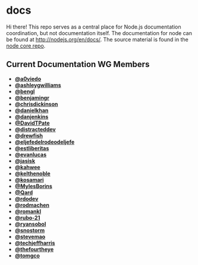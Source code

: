 # docs

Hi there! This repo serves as a central place for Node.js documentation
coordination, but not documentation itself. The documentation for node can be
found at <http://nodejs.org/en/docs/>. The source material is found in the
[node core repo][].

## Current Documentation WG Members

* [**@a0viedo**](https://github.com/a0viedo)
* [**@ashleygwilliams**](https://github.com/ashleygwilliams)
* [**@bengl**](https://github.com/bengl)
* [**@benjamingr**](https://github.com/benjamingr)
* [**@chrisdickinson**](https://github.com/chrisdickinson)
* [**@danielkhan**](https://github.com/danielkhan)
* [**@danjenkins**](https://github.com/danjenkins)
* [**@DavidTPate**](https://github.com/DavidTPate)
* [**@distracteddev**](https://github.com/distracteddev)
* [**@drewfish**](https://github.com/drewfish)
* [**@eljefedelrodeodeljefe**](https://github.com/eljefedelrodeodeljefe)
* [**@estliberitas**](https://github.com/estliberitas)
* [**@evanlucas**](https://github.com/evanlucas)
* [**@jasisk**](https://github.com/jasisk)
* [**@kahwee**](https://github.com/kahwee)
* [**@kelthenoble**](https://github.com/kelthenoble)
* [**@kosamari**](https://github.com/kosamari)
* [**@MylesBorins**](https://github.com/MylesBorins)
* [**@Qard**](https://github.com/Qard)
* [**@rdodev**](https://github.com/rdodev)
* [**@rodmachen**](https://github.com/rodmachen)
* [**@romankl**](https://github.com/romankl)
* [**@rubo-21**](https://github.com/rubo-21)
* [**@ryansobol**](https://github.com/ryansobol)
* [**@snostorm**](https://github.com/snostorm)
* [**@stevemao**](https://github.com/stevemao)
* [**@techjeffharris**](https://github.com/techjeffharris)
* [**@thefourtheye**](https://github.com/thefourtheye)
* [**@tomgco**](https://github.com/tomgco)

[node core repo]: https://github.com/nodejs/node

